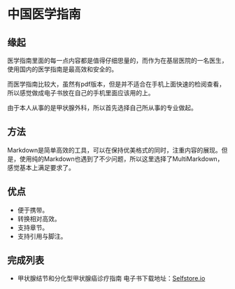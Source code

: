 # 中国医学指南

## 缘起 
医学指南里面的每一点内容都是值得仔细思量的，而作为在基层医院的一名医生，使用国内的医学指南是最高效和安全的。

而医学指南比较大，虽然有pdf版本，但是并不适合在手机上面快速的检阅查看，所以感觉做成电子书放在自己的手机里面应该用的上。

由于本人从事的是甲状腺外科，所以首先选择自己所从事的专业做起。

## 方法
Markdown是简单高效的工具，可以在保持优美格式的同时，注重内容的展现。但是，使用纯的Markdown也遇到了不少问题，所以这里选择了MultiMarkdown，感觉基本上满足要求了。

## 优点
* 便于携带。
* 转换相对高效。
* 支持章节。
* 支持引用与脚注。

## 完成列表

* 甲状腺结节和分化型甲状腺癌诊疗指南 电子书下载地址：[Selfstore.io](https://selfstore.io/products/316) 

